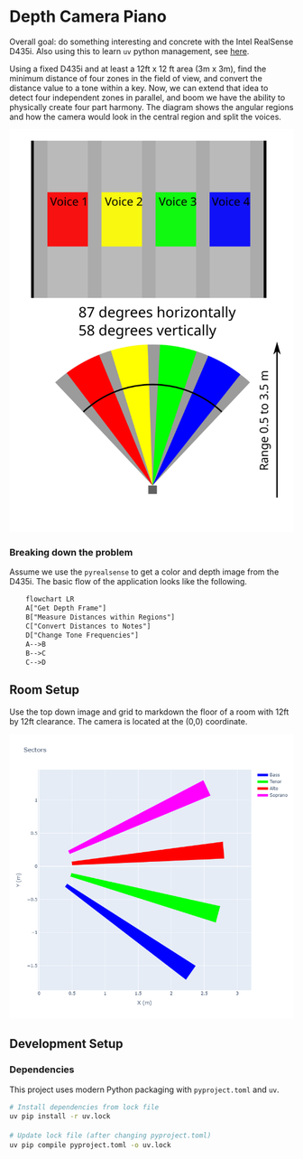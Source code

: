 # Depth Camera Piano

Overall goal: do something interesting and concrete with the Intel RealSense D435i. Also using this to learn `uv` python management, see [here](https://docs.astral.sh/uv/concepts/projects/layout/#the-pyprojecttoml).


Using a fixed D435i and at least a 12ft x 12 ft area (3m x 3m), find the minimum distance of four zones in the field of view, and convert the distance value to a tone within a key. Now, we can extend that idea to detect four independent zones in parallel, and boom we have the ability to physically create four part harmony. The diagram shows the angular regions and how the camera would look in the central region and split the voices.

![diagram of four voices](images/four_voice_sectors.svg "Title")

### Breaking down the problem 

Assume we use the `pyrealsense` to get a color and depth image from the D435i. The basic flow of the application looks like the following.

```mermaid
    flowchart LR
    A["Get Depth Frame"]
    B["Measure Distances within Regions"]
    C["Convert Distances to Notes"]
    D["Change Tone Frequencies"]
    A-->B
    B-->C
    C-->D
```

## Room Setup

Use the top down image and grid to markdown the floor of a room with 12ft by 12ft clearance. The camera is located at the (0,0) coordinate.

![Top Down View of Camera](images/top_down_view_sectors.png)


## Development Setup

### Dependencies
This project uses modern Python packaging with `pyproject.toml` and `uv`. 

```bash
# Install dependencies from lock file
uv pip install -r uv.lock

# Update lock file (after changing pyproject.toml)
uv pip compile pyproject.toml -o uv.lock
```
